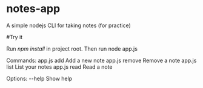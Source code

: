 # notes-app
A simple nodejs CLI for taking notes (for practice)

#Try it

Run *npm install* in project root. Then run node app.js

Commands:
  app.js add     Add a new note
  app.js remove  Remove a note
  app.js list    List your notes
  app.js read    Read a note

Options:
  --help     Show help
